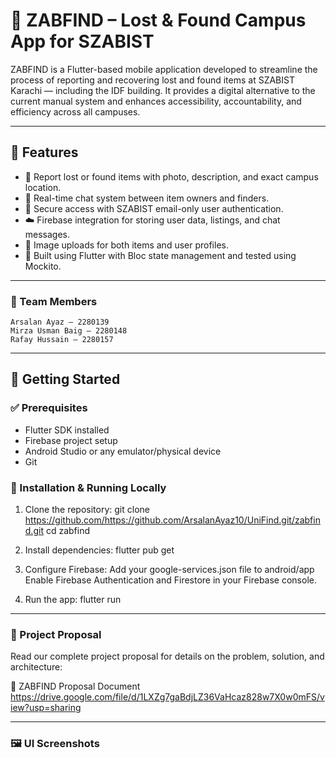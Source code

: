 # 🎒 ZABFIND – Lost & Found Campus App for SZABIST

ZABFIND is a Flutter-based mobile application developed to streamline the process of reporting and recovering lost and found items at SZABIST Karachi — including the IDF building. It provides a digital alternative to the current manual system and enhances accessibility, accountability, and efficiency across all campuses.

---

## 📱 Features

- 📝 Report lost or found items with photo, description, and exact campus location.
- 💬 Real-time chat system between item owners and finders.
- 🔐 Secure access with SZABIST email-only user authentication.
- ☁️ Firebase integration for storing user data, listings, and chat messages.
- 📸 Image uploads for both items and user profiles.
- 🚀 Built using Flutter with Bloc state management and tested using Mockito.

---

### 👥 Team Members
    Arsalan Ayaz — 2280139
    Mirza Usman Baig — 2280148
    Rafay Hussain — 2280157

---

## 🚀 Getting Started

### ✅ Prerequisites

- Flutter SDK installed
- Firebase project setup
- Android Studio or any emulator/physical device
- Git

### 🔧 Installation & Running Locally

1. Clone the repository:
        git clone https://github.com/https://github.com/ArsalanAyaz10/UniFind.git/zabfind.git
        cd zabfind

2.  Install dependencies:
        flutter pub get

3.  Configure Firebase:
        Add your google-services.json file to android/app
        Enable Firebase Authentication and Firestore in your Firebase console.

4.  Run the app:
        flutter run

---

### 📄 Project Proposal
Read our complete project proposal for details on the problem, solution, and architecture:

🔗 ZABFIND Proposal Document
    https://drive.google.com/file/d/1LXZg7gaBdjLZ36VaHcaz828w7X0w0mFS/view?usp=sharing

---

### 🖼️ UI Screenshots








